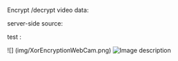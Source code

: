 Encrypt /decrypt video data:

server-side source:

test :

![] (img/XorEncryptionWebCam.png)
![Image description](/img/img/XorEncryptionWebCam.png)
